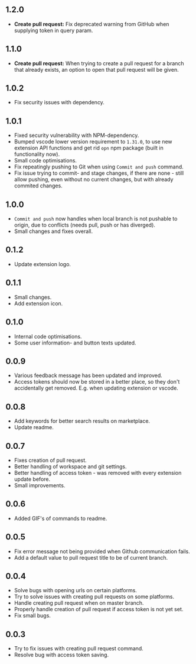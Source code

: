 ## 1.2.0

* **Create pull request:** Fix deprecated warning from GitHub when supplying token in query param.

## 1.1.0

* **Create pull request:** When trying to create a pull request for a branch that already exists, an option to open that pull request will be given.

## 1.0.2

* Fix security issues with dependency.

## 1.0.1

* Fixed security vulnerability with NPM-dependency.
* Bumped vscode lower version requirement to `1.31.0`, to use new extension API functions and get rid `opn` npm package (built in functionality now).
* Small code optimisations.
* Fix repeatingly pushing to Git when using `Commit and push` command.
* Fix issue trying to commit- and stage changes, if there are none - still allow pushing, even without no current changes, but with already commited changes.

## 1.0.0

* `Commit and push` now handles when local branch is not pushable to origin, due to conflicts (needs pull, push or has diverged).
* Small changes and fixes overall.

## 0.1.2

* Update extension logo.

## 0.1.1

* Small changes.
* Add extension icon.

## 0.1.0

* Internal code optimisations.
* Some user information- and button texts updated.

## 0.0.9

* Various feedback message has been updated and improved.
* Access tokens should now be stored in a better place, so they don't accidentally get removed. E.g. when updating extension or vscode.

## 0.0.8

* Add keywords for better search results on marketplace.
* Update readme.

## 0.0.7

* Fixes creation of pull request.
* Better handling of workspace and git settings.
* Better handling of access token - was removed with every extension update before.
* Small improvements.

## 0.0.6

* Added GIF's of commands to readme.

## 0.0.5

* Fix error message not being provided when Github communication fails.
* Add a default value to pull request title to be of current branch.

## 0.0.4

* Solve bugs with opening urls on certain platforms.
* Try to solve issues with creating pull requests on some platforms.
* Handle creating pull request when on master branch.
* Properly handle creation of pull request if access token is not yet set.
* Fix small bugs.

## 0.0.3

* Try to fix issues with creating pull request command.
* Resolve bug with access token saving.
